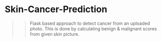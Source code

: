 # Skin-Cancer-Prediction

>>Flask based approach to detect cancer from an uploaded photo.
This is done by calculating benign & malignant scores from given skin picture.
